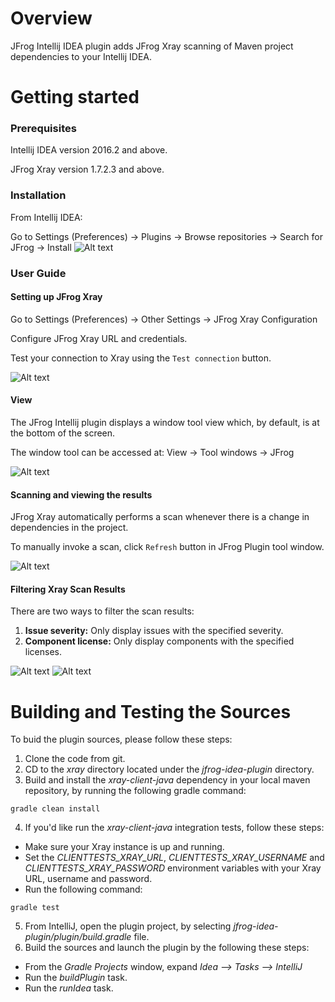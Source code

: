 # Overview
JFrog Intellij IDEA plugin adds JFrog Xray scanning of Maven project dependencies to your Intellij IDEA.

# Getting started

### Prerequisites
Intellij IDEA version 2016.2 and above.

JFrog Xray version 1.7.2.3 and above.

### Installation
From Intellij IDEA:

Go to Settings (Preferences) -> Plugins -> Browse repositories -> Search for JFrog -> Install
![Alt text](docs/install.png?raw=true "Installing JFrog plugin")

### User Guide

#### Setting up JFrog Xray
Go to Settings (Preferences) -> Other Settings -> JFrog Xray Configuration

Configure JFrog Xray URL and credentials.

Test your connection to Xray using the ```Test connection``` button.

![Alt text](docs/credentials.png?raw=true "Setting up credentials")

#### View
The JFrog Intellij plugin displays a window tool view which, by default, is at the bottom of the screen.

The window tool can be accessed at: View -> Tool windows -> JFrog 

![Alt text](docs/enable_tool_window.png?raw=true "Enable tool window")

#### Scanning and viewing the results
JFrog Xray automatically performs a scan whenever there is a change in dependencies in the project.

To manually invoke a scan, click ```Refresh``` button in JFrog Plugin tool window.

![Alt text](docs/tool_window.png?raw=true "Scan results window")

#### Filtering Xray Scan Results
There are two ways to filter the scan results:
1. **Issue severity:** Only display issues with the specified severity.
2. **Component license:** Only display components with the specified licenses.


![Alt text](docs/filter_issues.png?raw=true "Issues filter")
![Alt text](docs/filter_licenses.png?raw=true "Licenses filter")
# Building and Testing the Sources
To buid the plugin sources, please follow these steps:
1. Clone the code from git.
2. CD to the *xray* directory located under the *jfrog-idea-plugin* directory.
3. Build and install the *xray-client-java* dependency in your local maven repository, by running the following gradle command:
```
gradle clean install
```
4. If you'd like run the *xray-client-java* integration tests, follow these steps:
* Make sure your Xray instance is up and running.
* Set the *CLIENTTESTS_XRAY_URL*, *CLIENTTESTS_XRAY_USERNAME* and *CLIENTTESTS_XRAY_PASSWORD* environment variables with your Xray URL, username and password.
* Run the following command:
```
gradle test
```
5. From IntelliJ, open the plugin project, by selecting *jfrog-idea-plugin/plugin/build.gradle* file.
6. Build the sources and launch the plugin by the following these steps:
* From the *Gradle Projects* window, expand *Idea --> Tasks -->  IntelliJ*
* Run the *buildPlugin* task.
* Run the *runIdea* task.
